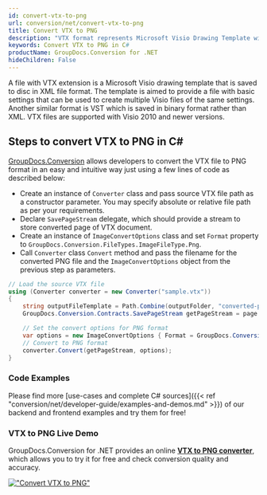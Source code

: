 ```yaml
---
id: convert-vtx-to-png
url: conversion/net/convert-vtx-to-png
title: Convert VTX to PNG
description: "VTX format represents Microsoft Visio Drawing Template with .vtx extension. Learn how to convert VTX to PNG file programmatically in C# language using GroupDocs.Conversion for .NET library."
keywords: Convert VTX to PNG in C#
productName: GroupDocs.Conversion for .NET
hideChildren: False
---
```


A file with VTX extension is a Microsoft Visio drawing template that is saved to disc in XML file format. The template is aimed to provide a file with basic settings that can be used to create multiple Visio files of the same settings. Another similar format is VST which is saved in binary format rather than XML. VTX files are supported with Visio 2010 and newer versions.

## Steps to convert VTX to PNG in C#

[GroupDocs.Conversion](https://products.groupdocs.com/conversion/net) allows developers to convert the VTX file to PNG format in an easy and intuitive way just using a few lines of code as described below:

* Create an instance of `Converter` class and pass source VTX file path as a constructor parameter. You may specify absolute or relative file path as per your requirements. 
* Declare `SavePageStream` delegate, which should provide a stream to store converted page of VTX document.
* Create an instance of `ImageConvertOptions` class and set `Format` property to `GroupDocs.Conversion.FileTypes.ImageFileType.Png`.
* Call `Converter` class `Convert` method and pass the filename for the converted PNG file and the `ImageConvertOptions` object from the previous step as parameters.

```csharp
// Load the source VTX file
using (Converter converter = new Converter("sample.vtx"))
{
    string outputFileTemplate = Path.Combine(outputFolder, "converted-page-{0}.png");
    GroupDocs.Conversion.Contracts.SavePageStream getPageStream = page => new FileStream(string.Format(outputFileTemplate, page), FileMode.Create);

    // Set the convert options for PNG format
    var options = new ImageConvertOptions { Format = GroupDocs.Conversion.FileTypes.ImageFileType.Png };   
    // Convert to PNG format
    converter.Convert(getPageStream, options);
}
```

### Code Examples

Please find more [use-cases and complete C# sources]({{< ref "conversion/net/developer-guide/examples-and-demos.md" >}}) of our backend and frontend examples and try them for free!

### VTX to PNG Live Demo

GroupDocs.Conversion for .NET provides an online [**VTX to PNG converter**](https://products.groupdocs.app/conversion/vtx-to-png), which allows you to try it for free and check conversion quality and accuracy.

[!["Convert VTX to PNG"](conversion/net/images/convert-to-png/convert-vtx-to-png.png)](https://products.groupdocs.app/conversion/vtx-to-png)